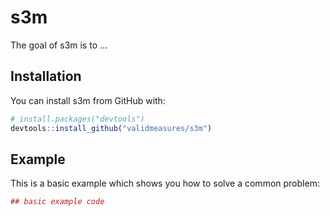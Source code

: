
<!-- README.md is generated from README.Rmd. Please edit that file -->

# s3m

The goal of s3m is to …

## Installation

You can install s3m from GitHub with:

``` r
# install.packages("devtools")
devtools::install_github("validmeasures/s3m")
```

## Example

This is a basic example which shows you how to solve a common problem:

``` r
## basic example code
```

